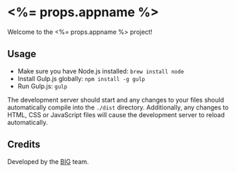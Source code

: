 # <%= props.appname %>

Welcome to the <%= props.appname %> project!

## Usage

- Make sure you have Node.js installed: `brew install node`
- Install Gulp.js globally: `npm install -g gulp`
- Run Gulp.js: `gulp`

The development server should start and any changes to your files should automatically compile into the `./dist` directory. Additionally, any changes to HTML, CSS or JavaScript files will cause the development server to reload automatically.

## Credits

Developed by the [BIG](http://builtbybig.com) team.

